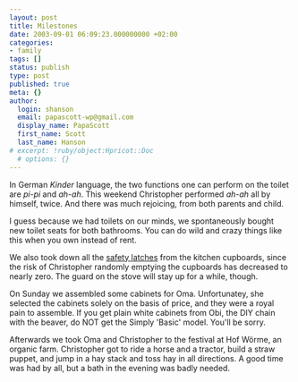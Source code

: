 ```yaml
---
layout: post
title: Milestones
date: 2003-09-01 06:09:23.000000000 +02:00
categories:
- family
tags: []
status: publish
type: post
published: true
meta: {}
author:
  login: shanson
  email: papascott-wp@gmail.com
  display_name: PapaScott
  first_name: Scott
  last_name: Hanson
# excerpt: !ruby/object:Hpricot::Doc
  # options: {}
---
```

<p>In German <em>Kinder</em> language, the two functions one can perform on the toilet are <em>pi-pi</em> and <em>ah-ah</em>. This weekend Christopher performed <em>ah-ah</em> all by himself, twice. And there was much rejoicing, from both parents and child.</p>
<p>I guess because we had toilets on our minds, we spontaneously bought new toilet seats for both bathrooms. You can do wild and crazy things like this when you own instead of rent.</p>
<p>We also took down all the <a href="/2001/06/30/1490.php">safety latches</a> from the kitchen cupboards, since the risk of Christopher randomly emptying the cupboards has decreased to nearly zero. The guard on the stove will stay up for a while, though.</p>
<p>On Sunday we assembled some cabinets for Oma. Unfortunatey, she selected the cabinets solely on the basis of price, and they were a royal pain to assemble. If you get plain white cabinets from Obi, the DIY chain with the beaver, do NOT get the Simply 'Basic' model. You'll be sorry.</p>
<p>Afterwards we took Oma and Christopher to the festival at Hof Wörme, an organic farm. Christopher got to ride a horse and a tractor, build a straw puppet, and jump in a hay stack and toss hay in all directions. A good time was had by all, but a bath in the evening was badly needed.</p>
